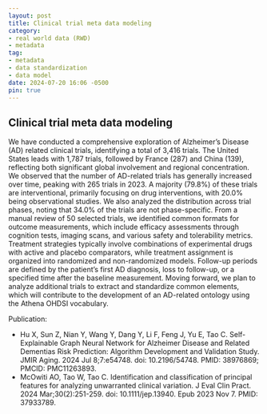 ```yaml
---
layout: post
title: Clinical trial meta data modeling
category:
- real world data (RWD)
- metadata
tag:
- metadata
- data standardization
- data model
date: 2024-07-20 16:06 -0500
pin: true
---
```


## Clinical trial meta data modeling

We have conducted a comprehensive exploration of Alzheimer’s Disease (AD) related clinical trials, identifying a total of 3,416 trials. The United States leads with 1,787 trials, followed by France (287) and China (139), reflecting both significant global involvement and regional concentration. We observed that the number of AD-related trials has generally increased over time, peaking with 265 trials in 2023. A majority (79.8%) of these trials are interventional, primarily focusing on drug interventions, with 20.0% being observational studies. We also analyzed the distribution across trial phases, noting that 34.0% of the trials are not phase-specific. From a manual review of 50 selected trials, we identified common formats for outcome measurements, which include efficacy assessments through cognition tests, imaging scans, and various safety and tolerability metrics. Treatment strategies typically involve combinations of experimental drugs with active and placebo comparators, while treatment assignment is organized into randomized and non-randomized models. Follow-up periods are defined by the patient’s first AD diagnosis, loss to follow-up, or a specified time after the baseline measurement. Moving forward, we plan to analyze additional trials to extract and standardize common elements, which will contribute to the development of an AD-related ontology using the Athena OHDSI vocabulary.

Publication: 
- Hu X, Sun Z, Nian Y, Wang Y, Dang Y, Li F, Feng J, Yu E, Tao C. Self-Explainable Graph Neural Network for Alzheimer Disease and Related Dementias Risk Prediction: Algorithm Development and Validation Study. JMIR Aging. 2024 Jul 8;7:e54748. doi: 10.2196/54748. PMID: 38976869; PMCID: PMC11263893.
- McOwiti AO, Tao W, Tao C. Identification and classification of principal features for analyzing unwarranted clinical variation. J Eval Clin Pract. 2024 Mar;30(2):251-259. doi: 10.1111/jep.13940. Epub 2023 Nov 7. PMID: 37933789.

